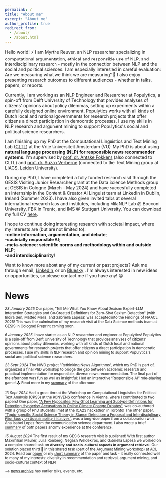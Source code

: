 ```yaml
---
permalink: /
title: "About me"
excerpt: "About me"
author_profile: true
redirect_from: 
  - /about/
  - /about.html
---
```

Hello world! ⚡ I am Myrthe Reuver, an NLP researcher specializing in computational argumentation, ethical and responsible use of NLP, and interdisciplinary research - mostly in the connection between NLP and the social and political sciences. I am especially interested in careful evaluation: Are we measuring what we think we are measuring? 🤔 I also enjoy presenting research outcomes to different audiences - whether in talks, papers, or reports. 

Currently, I am working as an NLP Engineer and Researcher at Populytics, a spin-off from Delft University of Technology that provides analyses of citizens' opinions about policy dilemmas, setting up experiments within a carefully designed online environment. Populytics works with all kinds of Dutch local and national governments for research projects that offer citizens a direct participation in democratic processes. I use my skills in NLP research and argument mining to support Populytics's social and political science researchers.

I am finishing up my PhD at the Computational Linguistics and Text Mining Lab ([CLTL](http://www.cltl.nl/)) at the Vrije Universiteit Amsterdam (VU). My PhD is about using **natural language processing (NLP) for responsible news recommender systems**. I'm supervised by [prof. dr. Antske Fokkens](http://wordpress.let.vupr.nl/antske/) (also connected to CLTL) and [prof. dr. Suzan Verberne](http://liacs.leidenuniv.nl/~verbernes/) (connected to the Text Mining group at LIACS, Leiden University). 

During my PhD, I have completed a fully funded research visit through the GESIS Visiting Junior Researcher grant at the Data Science Methods group at GESIS in Cologne (March - May 2024) and have succesfully completed an internship in the Content & Creator AI Linguist team at LinkedIn in Dublin, Ireland (Summer 2023). I have also given invited talks at several international research labs and institutes, including MilaNLP Lab @ Bocconi University, FBK in Trento, and IMS @ Stuttgart University. You can download my full CV [here](/CV_now.pdf). 

I hope to continue doing interesting research with societal impact, where my interests are (but are not limited to): \
**-online information, argumentation, and debate**; \
**-societally responsible AI**; \
**-meta-science: scientific norms and methodology within and outside NLP**; \
**-and interdisciplinarity**! 

Want to know more about any of my current or past projects? Ask me through email, [LinkedIn](https://www.linkedin.com/in/myrthe-reuver-31624083/), or on [Bluesky](https://bsky.app/profile/myrthereuver.bsky.social) . I'm always interested in new ideas or opportunities, so please contact me if you have any! 😁

# News 

<sub> *23 January 2025* Our paper, "Tell Me What You Know About Sexism: Expert-LLM Interaction Strategies and Co-Created Definitions for Zero-Shot Sexism Detection" (with Indira Sen, Matteo Melis, and Gabriella Lapesa) was accepted into the Findings of NAACL 2025! This was the culmination of my research visit at the Data Science methods team at GESIS in Cologne! Preprint coming soon. 

<sub> *6 January 2025* I have started as an NLP researcher and engineer at Populytics! Populytics is a spin-off from Delft University of Technology that provides analyses of citizens' opinions about policy dilemmas, working with all kinds of Dutch local and national governments for research projects that offer citizens a direct participation in democratic processes. I use my skills in NLP research and opinion mining to support Populytics's social and political science researchers.

<sub> *23 Sept 2024* The NWO project "Rethinking News Algorithms", which my PhD is part of, organized a final PhD workshop to bridge the gap between academic research and practical implementation for responsible, diverse news recommendation. The final part of the afternoon was fun as well as insightful: I led an interactive “Responsible AI” role-playing game! 🕹️ Read more in my [summary](https://www.linkedin.com/feed/update/urn:li:activity:7254142737879388160/) of the afternoon.

<sub> *13 Sept 2024* Had a great time at the Workshop on Computational Linguistics for Political Text Analysis (CPSS) at the KONVENS conference in Vienna, where I contributed to two papers! One paper, ["A Few Hypocrites: Few-Shot Learning and Subtype Definitions for Detecting Hypocrisy Accusations in Online Climate Change Debates"](https://aclanthology.org/2024.cpss-1.4/), was co-authored with a group of PhD students I met at the ICA23 hackathon in Toronto! The other paper, [“Topic-specific Social Science Theory in Stance Detection: a Proposal and Interdisciplinary Pilot Study on Sustainability Initiatives”](https://aclanthology.org/2024.cpss-1.8/), was a long-due paper from a collaboration with Ana Isabel Lopez from the communication science department. I also wrote a brief [summary](https://www.linkedin.com/feed/update/urn:li:activity:7244987470369423360/) of both papers and my experience at the conference.

<sub> *15 August 2024*  The first result of my GESIS research visit is published! With first author Maximilian Maurer, Julia Romberg, Negash Weldekiros, and Gabriella Lapesa we worked on a complex shared task on 𝐝𝐢𝐯𝐞𝐫𝐬𝐢𝐭𝐲 𝐚𝐧𝐝 𝐬𝐨𝐜𝐢𝐨-𝐜𝐮𝐥𝐭𝐮𝐫𝐚𝐥 𝐚𝐬𝐩𝐞𝐜𝐭𝐬 𝐢𝐧 𝐚𝐫𝐠𝐮𝐦𝐞𝐧𝐭 𝐫𝐞𝐭𝐫𝐢𝐞𝐯𝐚𝐥. Our solution placed third 🥉 in this shared task (part of the Argument Mining workshop) at ACL 2024. Read our [paper](https://aclanthology.org/2024.argmining-1.18/) or my [short summary](https://www.linkedin.com/feed/update/urn:li:activity:7229145346965225474/) of the paper and task - it really connected well to many of my interests: diversity in recommendation and retrieval, argument mining, and socio-cultural context of NLP!

<sub> --> [news archive](https://myrthereuver.github.io/news_archive/) has earlier talks, events, etc.







